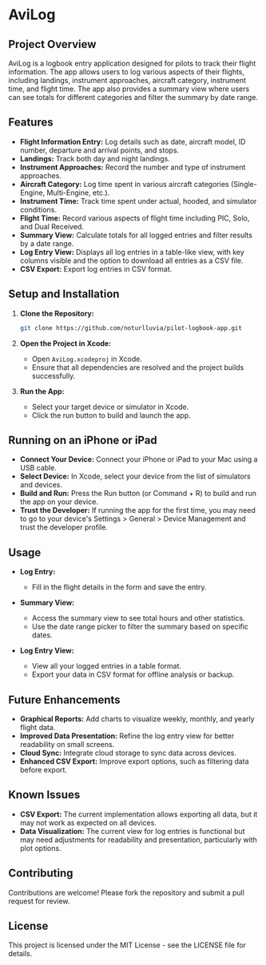 # AviLog

## Project Overview

AviLog is a logbook entry application designed for pilots to track their flight information. The app allows users to log various aspects of their flights, including landings, instrument approaches, aircraft category, instrument time, and flight time. The app also provides a summary view where users can see totals for different categories and filter the summary by date range.

## Features

- **Flight Information Entry:** Log details such as date, aircraft model, ID number, departure and arrival points, and stops.
- **Landings:** Track both day and night landings.
- **Instrument Approaches:** Record the number and type of instrument approaches.
- **Aircraft Category:** Log time spent in various aircraft categories (Single-Engine, Multi-Engine, etc.).
- **Instrument Time:** Track time spent under actual, hooded, and simulator conditions.
- **Flight Time:** Record various aspects of flight time including PIC, Solo, and Dual Received.
- **Summary View:** Calculate totals for all logged entries and filter results by a date range.
- **Log Entry View:** Displays all log entries in a table-like view, with key columns visible and the option to download all entries as a CSV file.
- **CSV Export:** Export log entries in CSV format.

## Setup and Installation

1. **Clone the Repository:**

    ```bash
    git clone https://github.com/noturlluvia/pilot-logbook-app.git
    ```

2. **Open the Project in Xcode:**

   - Open `AviLog.xcodeproj` in Xcode.
   - Ensure that all dependencies are resolved and the project builds successfully.

3. **Run the App:**

   - Select your target device or simulator in Xcode.
   - Click the run button to build and launch the app.

## Running on an iPhone or iPad

- **Connect Your Device:** Connect your iPhone or iPad to your Mac using a USB cable.
- **Select Device:** In Xcode, select your device from the list of simulators and devices.
- **Build and Run:** Press the Run button (or Command + R) to build and run the app on your device.
- **Trust the Developer:** If running the app for the first time, you may need to go to your device's Settings > General > Device Management and trust the developer profile.

## Usage

- **Log Entry:**
   - Fill in the flight details in the form and save the entry.
   
- **Summary View:**
   - Access the summary view to see total hours and other statistics.
   - Use the date range picker to filter the summary based on specific dates.

- **Log Entry View:**
   - View all your logged entries in a table format.
   - Export your data in CSV format for offline analysis or backup.

## Future Enhancements

- **Graphical Reports:** Add charts to visualize weekly, monthly, and yearly flight data.
- **Improved Data Presentation:** Refine the log entry view for better readability on small screens.
- **Cloud Sync:** Integrate cloud storage to sync data across devices.
- **Enhanced CSV Export:** Improve export options, such as filtering data before export.

## Known Issues

- **CSV Export:** The current implementation allows exporting all data, but it may not work as expected on all devices.
- **Data Visualization:** The current view for log entries is functional but may need adjustments for readability and presentation, particularly with plot options.

## Contributing

Contributions are welcome! Please fork the repository and submit a pull request for review.

## License

This project is licensed under the MIT License - see the LICENSE file for details.
